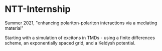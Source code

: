 # NTT-Internship
Summer 2021, "enhancing polariton-polariton interactions via a mediating material"

Starting with a simulation of excitons in TMDs - using a finite differences scheme, an exponentially spaced grid, and a Keldysh potential.

